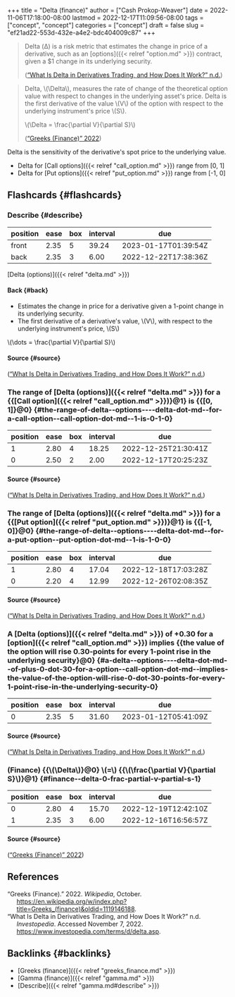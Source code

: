 +++
title = "Delta (finance)"
author = ["Cash Prokop-Weaver"]
date = 2022-11-06T17:18:00-08:00
lastmod = 2022-12-17T11:09:56-08:00
tags = ["concept", "concept"]
categories = ["concept"]
draft = false
slug = "ef21ad22-553d-432e-a4e2-bdc404009c87"
+++

> Delta (Δ) is a risk metric that estimates the change in price of a derivative, such as an [options]({{< relref "option.md" >}}) contract, given a $1 change in its underlying security.
>
> (<a href="#citeproc_bib_item_2">“What Is Delta in Derivatives Trading, and How Does It Work?” n.d.</a>)

<!--quoteend-->

> Delta, \\(\Delta\\), measures the rate of change of the theoretical option value with respect to changes in the underlying asset's price. Delta is the first derivative of the value \\(V\\) of the option with respect to the underlying instrument's price \\(S\\).
>
> \\(\Delta = \frac{\partial V}{\partial S}\\)
>
> (<a href="#citeproc_bib_item_1">“Greeks (Finance)” 2022</a>)

Delta is the sensitivity of the derivative's spot price to the underlying value.

-   Delta for [Call options]({{< relref "call_option.md" >}}) range from [0, 1]
-   Delta for [Put options]({{< relref "put_option.md" >}}) range from [-1, 0]


## Flashcards {#flashcards}


### Describe {#describe}

| position | ease | box | interval | due                  |
|----------|------|-----|----------|----------------------|
| front    | 2.35 | 5   | 39.24    | 2023-01-17T01:39:54Z |
| back     | 2.35 | 3   | 6.00     | 2022-12-22T17:38:36Z |

[Delta (options)]({{< relref "delta.md" >}})


#### Back {#back}

-   Estimates the change in price for a derivative given a 1-point change in its underlying security.
-   The first derivative of a derivative's value, \\(V\\), with respect to the underlying instrument's price, \\(S\\)

\\(\dots = \frac{\partial V}{\partial S}\\)


#### Source {#source}

(<a href="#citeproc_bib_item_2">“What Is Delta in Derivatives Trading, and How Does It Work?” n.d.</a>)


### The range of [Delta (options)]({{< relref "delta.md" >}}) for a {{[Call option]({{< relref "call_option.md" >}})}@1} is {{[0, 1]}@0} {#the-range-of-delta--options----delta-dot-md--for-a-call-option--call-option-dot-md--1-is-0-1-0}

| position | ease | box | interval | due                  |
|----------|------|-----|----------|----------------------|
| 1        | 2.80 | 4   | 18.25    | 2022-12-25T21:30:41Z |
| 0        | 2.50 | 2   | 2.00     | 2022-12-17T20:25:23Z |


#### Source {#source}

(<a href="#citeproc_bib_item_2">“What Is Delta in Derivatives Trading, and How Does It Work?” n.d.</a>)


### The range of [Delta (options)]({{< relref "delta.md" >}}) for a {{[Put option]({{< relref "put_option.md" >}})}@1} is {{[-1, 0]}@0} {#the-range-of-delta--options----delta-dot-md--for-a-put-option--put-option-dot-md--1-is-1-0-0}

| position | ease | box | interval | due                  |
|----------|------|-----|----------|----------------------|
| 1        | 2.80 | 4   | 17.04    | 2022-12-18T17:03:28Z |
| 0        | 2.20 | 4   | 12.99    | 2022-12-26T02:08:35Z |


#### Source {#source}

(<a href="#citeproc_bib_item_2">“What Is Delta in Derivatives Trading, and How Does It Work?” n.d.</a>)


### A [Delta (options)]({{< relref "delta.md" >}}) of +0.30 for a [option]({{< relref "call_option.md" >}}) implies {{the value of the option will rise 0.30-points for every 1-point rise in the underlying security}@0} {#a-delta--options----delta-dot-md--of-plus-0-dot-30-for-a-option--call-option-dot-md--implies-the-value-of-the-option-will-rise-0-dot-30-points-for-every-1-point-rise-in-the-underlying-security-0}

| position | ease | box | interval | due                  |
|----------|------|-----|----------|----------------------|
| 0        | 2.35 | 5   | 31.60    | 2023-01-12T05:41:09Z |


#### Source {#source}

(<a href="#citeproc_bib_item_2">“What Is Delta in Derivatives Trading, and How Does It Work?” n.d.</a>)


### (Finance) {{\\(\Delta\\)}@0} \\(=\\) {{\\(\frac{\partial V}{\partial S}\\)}@1} {#finance--delta-0-frac-partial-v-partial-s-1}

| position | ease | box | interval | due                  |
|----------|------|-----|----------|----------------------|
| 0        | 2.80 | 4   | 15.70    | 2022-12-19T12:42:10Z |
| 1        | 2.35 | 3   | 6.00     | 2022-12-16T16:56:57Z |


#### Source {#source}

(<a href="#citeproc_bib_item_1">“Greeks (Finance)” 2022</a>)

## References

<style>.csl-entry{text-indent: -1.5em; margin-left: 1.5em;}</style><div class="csl-bib-body">
  <div class="csl-entry"><a id="citeproc_bib_item_1"></a>“Greeks (Finance).” 2022. <i>Wikipedia</i>, October. <a href="https://en.wikipedia.org/w/index.php?title=Greeks_(finance)&oldid=1119146188">https://en.wikipedia.org/w/index.php?title=Greeks_(finance)&#38;oldid=1119146188</a>.</div>
  <div class="csl-entry"><a id="citeproc_bib_item_2"></a>“What Is Delta in Derivatives Trading, and How Does It Work?” n.d. <i>Investopedia</i>. Accessed November 7, 2022. <a href="https://www.investopedia.com/terms/d/delta.asp">https://www.investopedia.com/terms/d/delta.asp</a>.</div>
</div>


## Backlinks {#backlinks}

-   [Greeks (finance)]({{< relref "greeks_finance.md" >}})
-   [Gamma (finance)]({{< relref "gamma.md" >}})
-   [Describe]({{< relref "gamma.md#describe" >}})
